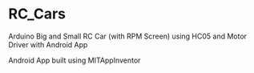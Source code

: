 # RC_Cars
Arduino Big and Small RC Car (with RPM Screen) using HC05 and Motor Driver with Android App

Android App built using MITAppInventor
